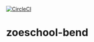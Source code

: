 [![CircleCI](https://circleci.com/gh/mbilesanmi/zoeschool_bend.svg?style=svg)](https://circleci.com/gh/mbilesanmi/zoeschool_bend)

# zoeschool-bend
